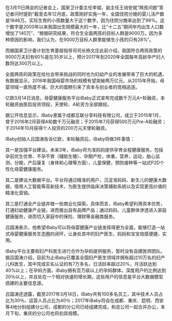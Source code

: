 <!-- $title: iBaby获数千万元A+轮融资，未来要做3件事情 -->
<!-- $date: 2017-03-14 -->

在3月11日两会的记者会上，国家卫计委主任李斌、副主任王培安就“两孩问题”答记者问时提到“截至去年12月底，政策刚好实施一年，全国住院分娩的婴儿活产数是1846万。实际生育的小孩数量大于这个数字，因为住院分娩率达到了99%。这个数字是2000年以来我国出生规模最大的一年，比“十二五”期间年均出生人口数增加了140万”、“根据研究结果，符合生全面两孩的目标人群是9000万。因为多种原因的影响，我们认为，在9000万目标人群里能够生小孩的只有28%”。

而据国家卫计委计划生育基层指导司司长杨文庄此前介绍，我国符合两孩政策的9000万夫妇有60%是在35岁以上，预计2017年到2020年全国每年高龄孕产妇人数将达300万以上。

全面两孩的政策在给社会带来挑战的同时也为妇幼产业的发展带来了巨大的机遇，有数据显示，2016年我国母婴市场的规模有望突破两万亿元，从2015年开始，母婴领域一直热度不减，巨大的蛋糕引来了资本与创业者的竞相追逐。

亿欧3月14日消息，母婴健康服务平台iBaby正式宣布完成数千万元A+轮融资，本轮融资由医启投资领投，天使轮、A轮资方全部跟投。

据公开信息显示，iBaby隶属于成都互联分享科技有限公司，成立于2015年1月，曾于2016年2月获得A轮数千万元融资；于2015年7月获得500万元Pre-A轮融资；于2014年10月获得个人投资的200万元天使轮融资。

iBaby创始人吕国涛告诉亿欧，本轮融资后，iBaby将做3件事情：

其一是加强平台建设。未来3年，iBaby将为准妈妈提供孕育全程健康服务，包括孕前优生优育、不孕不育（辅助生殖）、孕期产检，体重，营养，运动，胎心监测，分娩，产后康复（身体和心理等方面），儿童保健，预防接种等一站式P2D个性化母婴健康服务。

其二是建设大数据平台。平台将通过精准的用户，沉淀准妈妈、新生儿的健康大数据，借用人工智能等高新技术，为医生提供临床决策辅助系统以及实现更高价值的精准化营销。

其三是打通全产业链并做一些商业化探索。具体而言，iBaby希望利用资本优势，打通妇幼健康产业链，进而推出自有品牌产品；通过妈妈、儿童群体渗透进入家庭健康服务，进而切入家庭中的保险、理财等金融类服务。

吕国涛表示，他希望iBaby可以将母婴健康产业链发挥得更为全面，能够打造一站式母婴健康服务生态圈的闭环，让身处其中的妇产医生、妈妈和宝宝倍感便捷、实用。

iBaby平台主要和妇产科医生进行合作为孕妈提供服务，暂时没有自建医师团队。据吕国涛介绍，目前为止iBaby已覆盖全国妇产医生领域并拥有超过10万名的妇产儿科医生，其中完成实名认证的有7万多名，日活跃率超过20%，月活跃达到40%以上；在孕妈方面，iBaby拥有百万级以上的孕妈群体，深度用户的比例达到20％以上，并且处在一个相对快速的增长期，这些用户的信息是平台大数据模型搭建的主要信息源。

吕国涛还透露，截至2017年3月14日，iBaby共有100多名员工，其中技术人员占比为30％、运营人员占比为40％；2017年iBaby将会在成都、重庆、昆明、西安等4地分别组建分公司，成都的分公司已经组建完成，和总公司一起合并办公，本月下旬，重庆的分公司也将初具规模。
